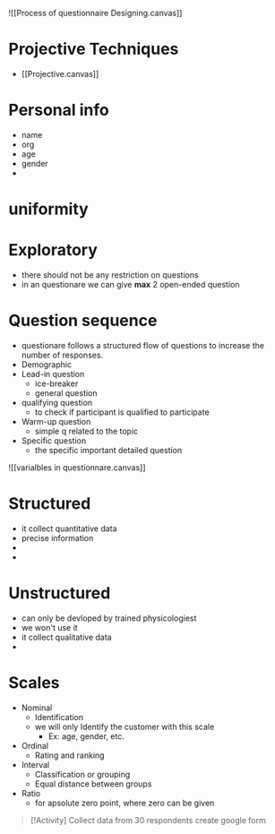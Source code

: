 ![[Process of questionnaire Designing.canvas]]


# Projective Techniques
- [[Projective.canvas]]


# Personal info
- name
- org
- age
- gender
- 
# 


# uniformity


# Exploratory
- there should not be any restriction on questions
- in an questionare we can give **max** 2 open-ended question

# Question sequence
- questionare follows a structured flow of questions to increase the number of responses.
- Demographic
- Lead-in question
	- ice-breaker
	- general question
- qualifying question
	- to check if participant is qualified to participate 
- Warm-up question
	- simple q related to the topic
- Specific question
	- the specific important detailed question

![[varialbles in questionnare.canvas]]

# Structured
- it collect quantitative data
- precise information
- 
- 
# Unstructured
- can only be devloped by trained physicologiest
- we won't use it
- it collect qualitative data
- 


# Scales
- Nominal
	- Identification
	- we will only Identify the customer with this scale
		- Ex: age, gender, etc.
- Ordinal
	- Rating and ranking
- Interval
	- Classification or grouping
	- Equal distance between groups
- Ratio
	- for apsolute zero point, where zero can be given




>[!Activity]
>Collect data from 30 respondents
>create google form


